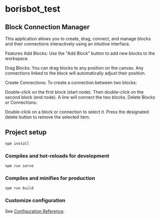 # borisbot_test

## Block Connection Manager
This application allows you to create, drag, connect, and manage blocks and their connections interactively using an intuitive interface.

Features
Add Blocks:
Use the "Add Block" button to add new blocks to the workspace.

Drag Blocks:
You can drag blocks to any position on the canvas. Any connections linked to the block will automatically adjust their position.

Create Connections:
To create a connection between two blocks:

Double-click on the first block (start node).
Then double-click on the second block (end node).
A line will connect the two blocks.
Delete Blocks or Connections:

Double-click on a block or connection to select it.
Press the designated delete button to remove the selected item.

## Project setup
```
npm install
```

### Compiles and hot-reloads for development
```
npm run serve
```

### Compiles and minifies for production
```
npm run build
```

### Customize configuration
See [Configuration Reference](https://cli.vuejs.org/config/).
